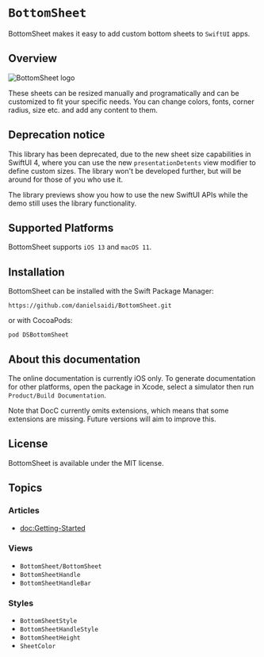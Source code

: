 # ``BottomSheet``

BottomSheet makes it easy to add custom bottom sheets to `SwiftUI` apps.



## Overview

![BottomSheet logo](Logo.png)

These sheets can be resized manually and programatically and can be customized to fit your specific needs. You can change colors, fonts, corner radius, size etc. and add any content to them.



## Deprecation notice

This library has been deprecated, due to the new sheet size capabilities in SwiftUI 4, where you can use the new `presentationDetents` view modifier to define custom sizes. The library won't be developed further, but will be around for those of you who use it.

The library previews show you how to use the new SwiftUI APIs while the demo still uses the library functionality. 



## Supported Platforms

BottomSheet supports `iOS 13` and `macOS 11`.



## Installation

BottomSheet can be installed with the Swift Package Manager:

```
https://github.com/danielsaidi/BottomSheet.git
```

or with CocoaPods:

```
pod DSBottomSheet
```



## About this documentation

The online documentation is currently iOS only. To generate documentation for other platforms, open the package in Xcode, select a simulator then run `Product/Build Documentation`.

Note that DocC currently omits extensions, which means that some extensions are missing. Future versions will aim to improve this.



## License

BottomSheet is available under the MIT license.



## Topics

### Articles

- <doc:Getting-Started>

### Views

- ``BottomSheet/BottomSheet``
- ``BottomSheetHandle``
- ``BottomSheetHandleBar``

### Styles

- ``BottomSheetStyle``
- ``BottomSheetHandleStyle``
- ``BottomSheetHeight``
- ``SheetColor``
